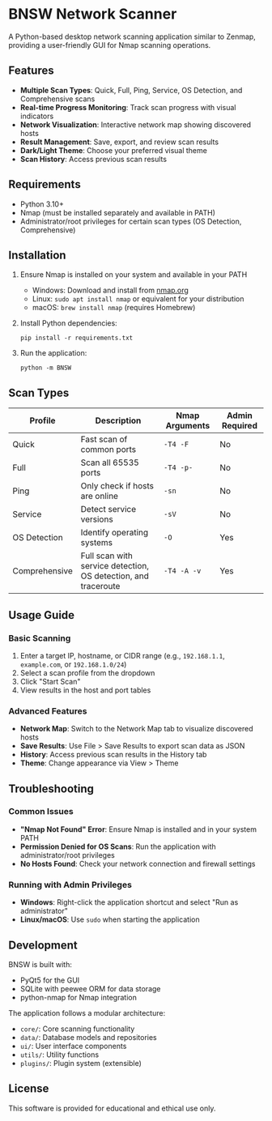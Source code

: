 # BNSW Network Scanner

A Python-based desktop network scanning application similar to Zenmap, providing a user-friendly GUI for Nmap scanning operations.

## Features

- **Multiple Scan Types**: Quick, Full, Ping, Service, OS Detection, and Comprehensive scans
- **Real-time Progress Monitoring**: Track scan progress with visual indicators
- **Network Visualization**: Interactive network map showing discovered hosts
- **Result Management**: Save, export, and review scan results
- **Dark/Light Theme**: Choose your preferred visual theme
- **Scan History**: Access previous scan results

## Requirements

- Python 3.10+
- Nmap (must be installed separately and available in PATH)
- Administrator/root privileges for certain scan types (OS Detection, Comprehensive)

## Installation

1. Ensure Nmap is installed on your system and available in your PATH
   - Windows: Download and install from [nmap.org](https://nmap.org/download.html)
   - Linux: `sudo apt install nmap` or equivalent for your distribution
   - macOS: `brew install nmap` (requires Homebrew)

2. Install Python dependencies:
   ```
   pip install -r requirements.txt
   ```

3. Run the application:
   ```
   python -m BNSW
   ```

## Scan Types

| Profile | Description | Nmap Arguments | Admin Required |
|---------|-------------|----------------|---------------|
| Quick | Fast scan of common ports | `-T4 -F` | No |
| Full | Scan all 65535 ports | `-T4 -p-` | No |
| Ping | Only check if hosts are online | `-sn` | No |
| Service | Detect service versions | `-sV` | No |
| OS Detection | Identify operating systems | `-O` | Yes |
| Comprehensive | Full scan with service detection, OS detection, and traceroute | `-T4 -A -v` | Yes |

## Usage Guide

### Basic Scanning

1. Enter a target IP, hostname, or CIDR range (e.g., `192.168.1.1`, `example.com`, or `192.168.1.0/24`)
2. Select a scan profile from the dropdown
3. Click "Start Scan"
4. View results in the host and port tables

### Advanced Features

- **Network Map**: Switch to the Network Map tab to visualize discovered hosts
- **Save Results**: Use File > Save Results to export scan data as JSON
- **History**: Access previous scan results in the History tab
- **Theme**: Change appearance via View > Theme

## Troubleshooting

### Common Issues

- **"Nmap Not Found" Error**: Ensure Nmap is installed and in your system PATH
- **Permission Denied for OS Scans**: Run the application with administrator/root privileges
- **No Hosts Found**: Check your network connection and firewall settings

### Running with Admin Privileges

- **Windows**: Right-click the application shortcut and select "Run as administrator"
- **Linux/macOS**: Use `sudo` when starting the application

## Development

BNSW is built with:
- PyQt5 for the GUI
- SQLite with peewee ORM for data storage
- python-nmap for Nmap integration

The application follows a modular architecture:
- `core/`: Core scanning functionality
- `data/`: Database models and repositories
- `ui/`: User interface components
- `utils/`: Utility functions
- `plugins/`: Plugin system (extensible)

## License

This software is provided for educational and ethical use only.
